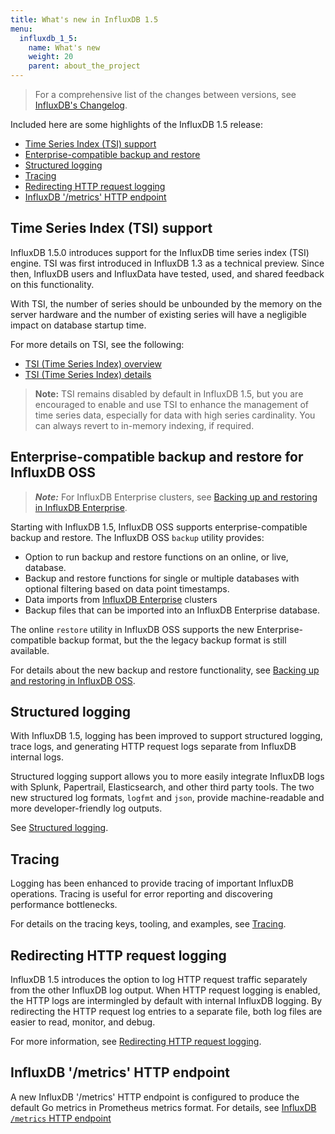 ```yaml
---
title: What's new in InfluxDB 1.5
menu:
  influxdb_1_5:
    name: What's new
    weight: 20
    parent: about_the_project
---
```


> For a comprehensive list of the changes between versions, see [InfluxDB's Changelog](/influxdb/v1.5/about_the_project/releasenotes-changelog/).

Included here are some highlights of the InfluxDB 1.5 release:

* [Time Series Index (TSI) support](#time-series-index-tsi-support)
* [Enterprise-compatible backup and restore](#enterprise-compatible-backup-and-restore-for-influxdb-oss)
* [Structured logging](#structured-logging)
* [Tracing](#tracing)
* [Redirecting HTTP request logging](#redirecting-http-request-logging)
* [InfluxDB '/metrics' HTTP endpoint](#influxdb-metrics-http-endpoint)

## Time Series Index (TSI) support

InfluxDB 1.5.0 introduces support for the InfluxDB time series index (TSI) engine. TSI was first introduced in InfluxDB 1.3 as a technical preview. Since then, InfluxDB users and InfluxData have tested, used, and shared feedback on this functionality.

With TSI, the number of series should be unbounded by the memory on the server hardware and the number of existing series will have a negligible impact on database startup time.

For more details on TSI, see the following:

* [TSI (Time Series Index) overview](/influxdb/v1.5/concepts/time-series-index/)
* [TSI (Time Series Index) details](/influxdb/v1.5/concepts/tsi-details/)

> **Note:** TSI remains disabled by default in InfluxDB 1.5, but you are encouraged to enable and use TSI to enhance the management of time series data, especially for data with high series cardinality. You can always revert to in-memory indexing, if required.


## Enterprise-compatible backup and restore for InfluxDB OSS

> ***Note:*** For InfluxDB Enterprise clusters, see [Backing up and restoring in InfluxDB Enterprise](/influxdb_enterprise/v1.5/administration/backup-and-restore/).

Starting with InfluxDB 1.5, InfluxDB OSS supports enterprise-compatible backup and restore. The InfluxDB OSS `backup` utility provides:

* Option to run backup and restore functions on an online, or live, database.
* Backup and restore functions for single or multiple databases with optional filtering based on data point timestamps.
* Data imports from [InfluxDB Enterprise](/enterprise_influxdb/latest/) clusters
* Backup files that can be imported into an InfluxDB Enterprise database.

The online `restore` utility in InfluxDB OSS supports the new Enterprise-compatible backup format, but the the legacy backup format is still available.

For details about the new backup and restore functionality, see [Backing up and restoring in InfluxDB OSS](/influxdb/v1.5/administration/backup-and-restore/).


## Structured logging

With InfluxDB 1.5, logging has been improved to support structured logging, trace logs, and generating HTTP request logs separate from InfluxDB internal logs.

Structured logging support allows you to more easily integrate InfluxDB logs with Splunk, Papertrail, Elasticsearch, and other third party tools. The two new structured log formats, `logfmt` and `json`, provide machine-readable and more developer-friendly log outputs.

See [Structured logging](/influxdb/v1.5/administration/logs/#structured-logging).

## Tracing

Logging has been enhanced to provide tracing of important InfluxDB operations. Tracing is useful for error reporting and discovering performance bottlenecks.

For details on the tracing keys, tooling, and examples, see [Tracing](/influxdb/v1.5/administration/logs/#tracing).

## Redirecting HTTP request logging

InfluxDB 1.5 introduces the option to log HTTP request traffic separately from the other InfluxDB log output. When HTTP request logging is enabled, the HTTP logs are intermingled by default with internal InfluxDB logging. By redirecting the HTTP request log entries to a separate file, both log files are easier to read, monitor, and debug.

For more information, see [Redirecting HTTP request logging](/influxdb/v1.5/administration/logs/#redirecting-http-request-logging).

## InfluxDB '/metrics' HTTP endpoint

A new InfluxDB '/metrics' HTTP endpoint is configured to produce the default Go metrics in Prometheus metrics format. For details, see [InfluxDB `/metrics` HTTP endpoint](/influxdb/v1.5/administration/server_monitoring/#influxdb-metrics-http-endpoint)
